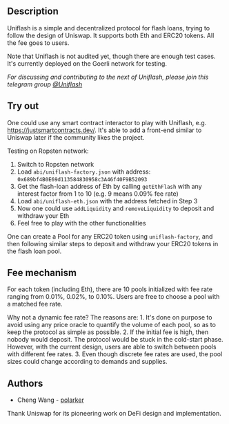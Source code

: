 ## Description

Uniflash is a simple and decentralized protocol for flash loans, trying to follow the design of Uniswap. It supports both Eth and ERC20 tokens. All the fee goes to users.

Note that Uniflash is not audited yet, though there are enough test cases. It's currently deployed on the Goerli network for testing.

*For discussing and contributing to the next of Uniflash, please join this telegram group [@Uniflash](https://t.me/Uniflash)*

## Try out

One could use any smart contract interactor to play with Uniflash, e.g. https://justsmartcontracts.dev/. It's able to add a front-end similar to Uniswap later if the community likes the project.

Testing on Ropsten network:
1. Switch to Ropsten network
2. Load `abi/uniflash-factory.json` with address: `0x689bf4B0E69d113584830958c3A46f40F9B52093`
3. Get the flash-loan address of Eth by calling `getEthFlash` with any interest factor from 1 to 10 (e.g. 9 means 0.09% fee rate)
4. Load `abi/uniflash-eth.json` with the address fetched in Step 3
5. Now one could use `addLiquidity` and `removeLiquidity` to deposit and withdraw your Eth
6. Feel free to play with the other functionalities

One can create a Pool for any ERC20 token using `uniflash-factory`, and then following similar steps to deposit and withdraw your ERC20 tokens in the flash loan pool.

## Fee mechanism

For each token (including Eth), there are 10 pools initialized with fee rate ranging from 0.01%, 0.02%, to 0.10%. Users are free to choose a pool with a matched fee rate.

Why not a dynamic fee rate? The reasons are: 1. It's done on purpose to avoid using any price oracle to quantify the volume of each pool, so as to keep the protocol as simple as possible. 2. If the initial fee is high, then nobody would deposit. The protocol would be stuck in the cold-start phase. However, with the current design, users are able to switch between pools with different fee rates. 3. Even though discrete fee rates are used, the pool sizes could change according to demands and supplies.

## Authors
* Cheng Wang - [polarker](https://twitter.com/wachmc)

Thank Uniswap for its pioneering work on DeFi design and implementation.